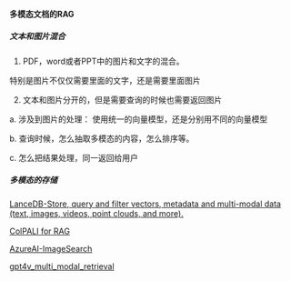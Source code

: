 #### 多模态文档的RAG

##### 文本和图片混合

1. PDF，word或者PPT中的图片和文字的混合。

特别是图片不仅仅需要里面的文字，还是需要里面图片

2. 文本和图片分开的，但是需要查询的时候也需要返回图片

a. 涉及到图片的处理： 使用统一的向量模型，还是分别用不同的向量模型

b. 查询时候，怎么抽取多模态的内容，怎么排序等。

c. 怎么把结果处理，同一返回给用户



##### 多模态的存储

[LanceDB-Store, query and filter vectors, metadata and multi-modal data (text, images, videos, point clouds, and more).](https://github.com/lancedb/lancedb)

[ColPALI for RAG](https://github.com/illuin-tech/colpali)

[AzureAI-ImageSearch](https://github.com/ambarishg/AzureAI-ImageSearch/blob/main/04.image_search.ipynb)

[gpt4v_multi_modal_retrieval](https://colab.research.google.com/gist/seldo/057406cf3b49a3ed41f9f17a02930996/gpt4v_multi_modal_retrieval.ipynb#scrollTo=b383f38e)